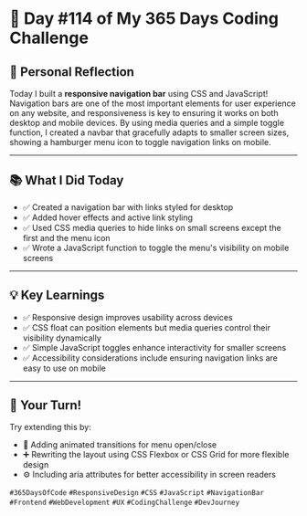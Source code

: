 # 🎯 Day #114 of My 365 Days Coding Challenge

## 💭 Personal Reflection

Today I built a **responsive navigation bar** using CSS and JavaScript! Navigation bars are one of the most important elements for user experience on any website, and responsiveness is key to ensuring it works on both desktop and mobile devices. By using media queries and a simple toggle function, I created a navbar that gracefully adapts to smaller screen sizes, showing a hamburger menu icon to toggle navigation links on mobile.

---

## 📚 What I Did Today

* ✅ Created a navigation bar with links styled for desktop  
* ✅ Added hover effects and active link styling  
* ✅ Used CSS media queries to hide links on small screens except the first and the menu icon  
* ✅ Wrote a JavaScript function to toggle the menu's visibility on mobile screens  

---

## 💡 Key Learnings

* ✅ Responsive design improves usability across devices  
* ✅ CSS float can position elements but media queries control their visibility dynamically  
* ✅ Simple JavaScript toggles enhance interactivity for smaller screens  
* ✅ Accessibility considerations include ensuring navigation links are easy to use on mobile  

---

## 🚀 Your Turn!

Try extending this by:

* 🧩 Adding animated transitions for menu open/close  
* ➕ Rewriting the layout using CSS Flexbox or CSS Grid for more flexible design  
* ⚙️ Including aria attributes for better accessibility in screen readers  

`#365DaysOfCode` `#ResponsiveDesign` `#CSS` `#JavaScript` `#NavigationBar` `#Frontend` `#WebDevelopment` `#UX` `#CodingChallenge` `#DevJourney`